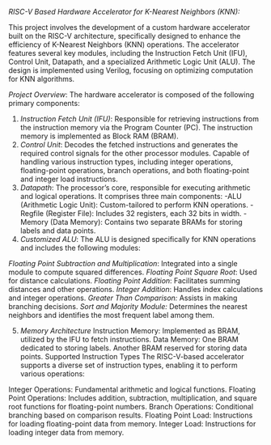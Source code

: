 *RISC-V Based Hardware Accelerator for K-Nearest Neighbors (KNN):*

This project involves the development of a custom hardware accelerator built on the RISC-V architecture, specifically designed to enhance the efficiency of K-Nearest Neighbors (KNN) operations. The accelerator features several key modules, including the Instruction Fetch Unit (IFU), Control Unit, Datapath, and a specialized Arithmetic Logic Unit (ALU). The design is implemented using Verilog, focusing on optimizing computation for KNN algorithms.

*Project Overview*:
The hardware accelerator is composed of the following primary components:

1. *Instruction Fetch Unit (IFU)*:
Responsible for retrieving instructions from the instruction memory via the Program Counter (PC).
The instruction memory is implemented as Block RAM (BRAM).
2. *Control Unit*:
Decodes the fetched instructions and generates the required control signals for the other processor modules.
Capable of handling various instruction types, including integer operations, floating-point operations, branch operations, and both floating-point and integer load instructions.
3. *Datapath*:
The processor’s core, responsible for executing arithmetic and logical operations.
It comprises three main components:
-ALU (Arithmetic Logic Unit): Custom-tailored to perform KNN operations.
-Regfile (Register File): Includes 32 registers, each 32 bits in width.
-Memory (Data Memory): Contains two separate BRAMs for storing labels and data points.
4. *Customized ALU*:
The ALU is designed specifically for KNN operations and includes the following modules:

*Floating Point Subtraction and Multiplication*: Integrated into a single module to compute squared differences.
*Floating Point Square Root*: Used for distance calculations.
*Floating Point Addition*: Facilitates summing distances and other operations.
*Integer Addition*: Handles index calculations and integer operations.
*Greater Than Comparison:* Assists in making branching decisions.
*Sort and Majority Module:* Determines the nearest neighbors and identifies the most frequent label among them.

5. *Memory Architecture*
Instruction Memory: Implemented as BRAM, utilized by the IFU to fetch instructions.
Data Memory:
One BRAM dedicated to storing labels.
Another BRAM reserved for storing data points.
Supported Instruction Types
The RISC-V-based accelerator supports a diverse set of instruction types, enabling it to perform various operations:

Integer Operations: Fundamental arithmetic and logical functions.
Floating Point Operations: Includes addition, subtraction, multiplication, and square root functions for floating-point numbers.
Branch Operations: Conditional branching based on comparison results.
Floating Point Load: Instructions for loading floating-point data from memory.
Integer Load: Instructions for loading integer data from memory.
